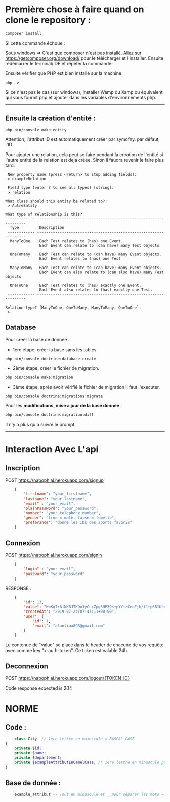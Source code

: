 # Première chose à faire quand on clone le repository :
```
composer install
```
Si cette commande échoue :

Sous windows => C'est que composer n'est pas installé. Allez sur https://getcomposer.org/download/ pour le télécharger et l'installer. Ensuite redémarrer le terminal/IDE et répéter la commande.

Ensuite vérifier que PHP est bien installé sur la machine
```
php -v
```
Si ce n'est pas le cas (sur windows), installer Wamp ou Xamp ou équivalent qui vous fournit php et ajouter dans les variables d'environnements php.

---

## Ensuite la création d'entité :
```
php bin/console make:entity
```
Attention, l'attribut ID est automatiquement créer par symofny.
par défaut, l'ID 


Pour ajouter une relation, cela peut se faire pendant la création de l'entité si l'autre entité de la relation est deja créée.
Sinon il faudra revenir le faire plus tard.
```
 New property name (press <return> to stop adding fields):
 > exampleRelation

 Field type (enter ? to see all types) [string]:
 > relation

What class should this entity be related to?:
 > AutreEntity
 
What type of relationship is this?
 ------------ ----------------------------------------------------------------- 
  Type         Description                                                      
 ------------ ----------------------------------------------------------------- 
  ManyToOne    Each Test relates to (has) one Event.                            
               Each Event can relate to (can have) many Test objects            
                                                                                
  OneToMany    Each Test can relate to (can have) many Event objects.           
               Each Event relates to (has) one Test                             
                                                                                
  ManyToMany   Each Test can relate to (can have) many Event objects.           
               Each Event can also relate to (can also have) many Test objects  
                                                                                
  OneToOne     Each Test relates to (has) exactly one Event.                    
               Each Event also relates to (has) exactly one Test.               
 ------------ ----------------------------------------------------------------- 

Relation type? [ManyToOne, OneToMany, ManyToMany, OneToOne]:
 > 
 ```

## Database

Pour creér la base de donnée :
- 1ère étape, créer la base sans les tables.
```
php bin/console doctrine:database:create
```
- 2ème étape, créer le fichier de migration. 
```
php bin/console make:migration
```
- 3ème étape, après avoir vérifié le fichier de migration il faut l'executer.
```
php bin/console doctrine:migrations:migrate
```

Pour les **modifications, mise a jour de la base donnée** : 
```
php bin/console doctrine:migration:diff
```
Il n'y a plus qu'a suivre le prompt.

 ---

# Interaction Avec L'api

## Inscription

POST https://nabophial.herokuapp.com/signup
```JSON
    {
        "firstname": "your_firstname",
        "lastname": "your_lastname",
        "email" : "your_email",
        "plainPassword": "your_password",
        "number": "your_telephone_number",
        "gender": "true = male, false = femelle",
        "preferance": "donne les IDs des sports favoris"
    }
```
## Connexion

POST  https://nabophial.herokuapp.com/signin
```JSON
    {
        "login" : "your_email",
        "password": "your_password"
    }
```
RESPONSE : 
```JSON
    {
        "id": 13,
        "value": "KwKqTr8iNKBJTKDu1yCuxZpgSHP39s+pYYizCeqEjb/f1tp681Uho8P8VUuBACNky88=",
        "createdAt": "2019-07-24T07:43:11+00:00",
        "user": {
            "id": 1,
            "email": "alanlima898@gmail.com"
        }
    }
```
Le contenue de "value" se place dans le header de chacune de vos requête avec comme key "x-auth-token". Ce token est valable 24h.
## Deconnexion

POST https://nabophial.herokuapp.com/logout/{TOKEN_ID}

Code response expected is 204

# NORME
 
## Code :
```php
    class City  // 1ere lettre en majuscule = PASCAL CASE
{
    private $id;
    private $name;
    private $departement;
    private $exampleAttributEnCamelCase; /* 1ere lettre en minuscule puis majuscule pour séparer les mots = CAMEL CASE*/
}
```
## Base de donnée :
```sql
    example_attribut -- Tout en minuscule et _ pour séparer les mots = SNAKE CASE
```
